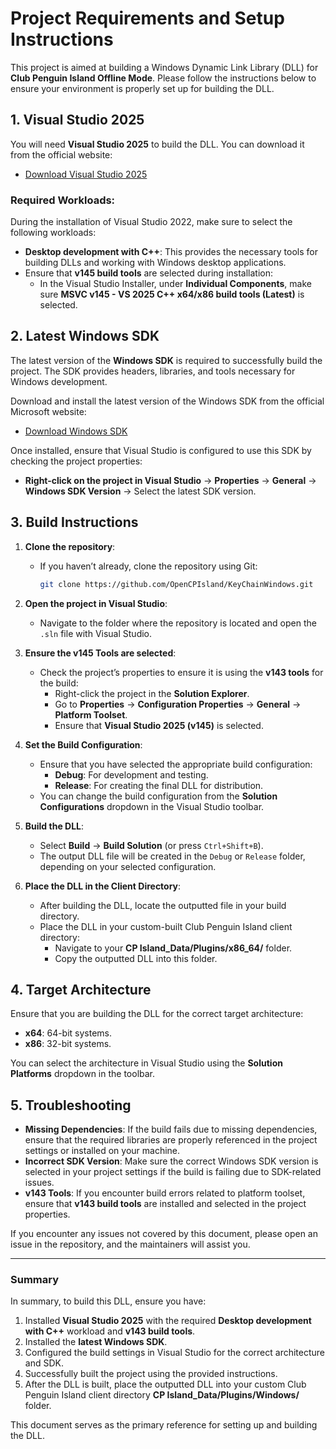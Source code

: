 # Project Requirements and Setup Instructions

This project is aimed at building a Windows Dynamic Link Library (DLL) for **Club Penguin Island Offline Mode**. Please follow the instructions below to ensure your environment is properly set up for building the DLL.

## 1. Visual Studio 2025

You will need **Visual Studio 2025** to build the DLL. You can download it from the official website:

- [Download Visual Studio 2025](https://visualstudio.microsoft.com/downloads/)

### Required Workloads:

During the installation of Visual Studio 2022, make sure to select the following workloads:

- **Desktop development with C++**: This provides the necessary tools for building DLLs and working with Windows desktop applications.
- Ensure that **v145 build tools** are selected during installation:
  - In the Visual Studio Installer, under **Individual Components**, make sure **MSVC v145 - VS 2025 C++ x64/x86 build tools (Latest)** is selected.

## 2. Latest Windows SDK

The latest version of the **Windows SDK** is required to successfully build the project. The SDK provides headers, libraries, and tools necessary for Windows development.

Download and install the latest version of the Windows SDK from the official Microsoft website:

- [Download Windows SDK](https://developer.microsoft.com/en-us/windows/downloads/windows-sdk/)

Once installed, ensure that Visual Studio is configured to use this SDK by checking the project properties:
- **Right-click on the project in Visual Studio** -> **Properties** -> **General** -> **Windows SDK Version** -> Select the latest SDK version.

## 3. Build Instructions

1. **Clone the repository**:
   - If you haven’t already, clone the repository using Git:
     ```bash
     git clone https://github.com/OpenCPIsland/KeyChainWindows.git
     ```

2. **Open the project in Visual Studio**:
   - Navigate to the folder where the repository is located and open the `.sln` file with Visual Studio.

3. **Ensure the v145 Tools are selected**:
   - Check the project’s properties to ensure it is using the **v143 tools** for the build:
     - Right-click the project in the **Solution Explorer**.
     - Go to **Properties** → **Configuration Properties** → **General** → **Platform Toolset**.
     - Ensure that **Visual Studio 2025 (v145)** is selected.

4. **Set the Build Configuration**:
   - Ensure that you have selected the appropriate build configuration:
     - **Debug**: For development and testing.
     - **Release**: For creating the final DLL for distribution.
   - You can change the build configuration from the **Solution Configurations** dropdown in the Visual Studio toolbar.

5. **Build the DLL**:
   - Select **Build** → **Build Solution** (or press `Ctrl+Shift+B`).
   - The output DLL file will be created in the `Debug` or `Release` folder, depending on your selected configuration.

6. **Place the DLL in the Client Directory**:
   - After building the DLL, locate the outputted file in your build directory.
   - Place the DLL in your custom-built Club Penguin Island client directory:
     - Navigate to your **CP Island_Data/Plugins/x86_64/** folder.
     - Copy the outputted DLL into this folder.

## 4. Target Architecture

Ensure that you are building the DLL for the correct target architecture:

- **x64**: 64-bit systems.
- **x86**: 32-bit systems.

You can select the architecture in Visual Studio using the **Solution Platforms** dropdown in the toolbar.

## 5. Troubleshooting

- **Missing Dependencies**: If the build fails due to missing dependencies, ensure that the required libraries are properly referenced in the project settings or installed on your machine.
- **Incorrect SDK Version**: Make sure the correct Windows SDK version is selected in your project settings if the build is failing due to SDK-related issues.
- **v143 Tools**: If you encounter build errors related to platform toolset, ensure that **v143 build tools** are installed and selected in the project properties.

If you encounter any issues not covered by this document, please open an issue in the repository, and the maintainers will assist you.

---

### Summary

In summary, to build this DLL, ensure you have:
1. Installed **Visual Studio 2025** with the required **Desktop development with C++** workload and **v143 build tools**.
2. Installed the **latest Windows SDK**.
3. Configured the build settings in Visual Studio for the correct architecture and SDK.
4. Successfully built the project using the provided instructions.
5. After the DLL is built, place the outputted DLL into your custom Club Penguin Island client directory **CP Island_Data/Plugins/Windows/** folder.

This document serves as the primary reference for setting up and building the DLL.
